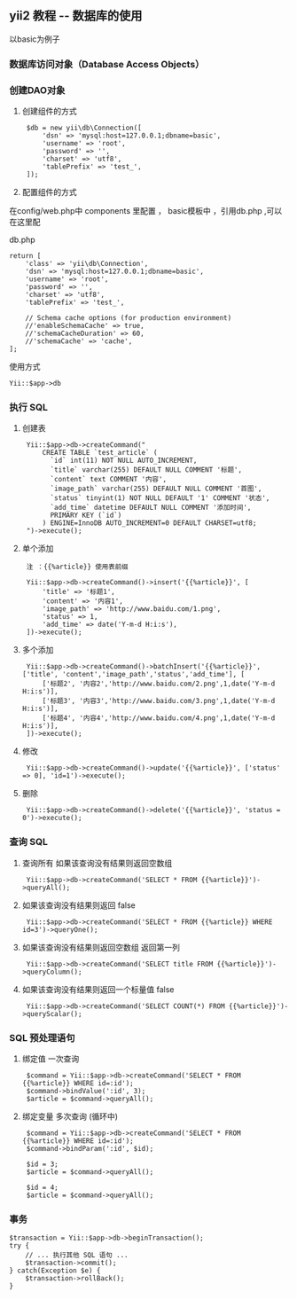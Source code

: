 ## yii2 教程 -- 数据库的使用

以basic为例子

### 数据库访问对象（Database Access Objects）

### 创建DAO对象

1. 创建组件的方式

        $db = new yii\db\Connection([
            'dsn' => 'mysql:host=127.0.0.1;dbname=basic',
            'username' => 'root',
            'password' => '',
            'charset' => 'utf8',
            'tablePrefix' => 'test_',
        ]);

2. 配置组件的方式

在config/web.php中 components 里配置 ， basic模板中 ，引用db.php ,可以在这里配

db.php 

	return [
	    'class' => 'yii\db\Connection',
	    'dsn' => 'mysql:host=127.0.0.1;dbname=basic',
	    'username' => 'root',
	    'password' => '',
	    'charset' => 'utf8',
	    'tablePrefix' => 'test_',

	    // Schema cache options (for production environment)
	    //'enableSchemaCache' => true,
	    //'schemaCacheDuration' => 60,
	    //'schemaCache' => 'cache',
	];

使用方式

	Yii::$app->db

### 执行 SQL 

1. 创建表
	
		Yii::$app->db->createCommand("
		    CREATE TABLE `test_article` (
		      `id` int(11) NOT NULL AUTO_INCREMENT,
		      `title` varchar(255) DEFAULT NULL COMMENT '标题',
		      `content` text COMMENT '内容',
		      `image_path` varchar(255) DEFAULT NULL COMMENT '首图',
		      `status` tinyint(1) NOT NULL DEFAULT '1' COMMENT '状态',
		      `add_time` datetime DEFAULT NULL COMMENT '添加时间',
		      PRIMARY KEY (`id`)
		    ) ENGINE=InnoDB AUTO_INCREMENT=0 DEFAULT CHARSET=utf8;
		")->execute();

2. 单个添加 
		
		注 ：{{%article}} 使用表前缀

		Yii::$app->db->createCommand()->insert('{{%article}}', [
		    'title' => '标题1',
		    'content' => '内容1',
		    'image_path' => 'http://www.baidu.com/1.png',
		    'status' => 1,
		    'add_time' => date('Y-m-d H:i:s'),
		])->execute();

3. 多个添加

		Yii::$app->db->createCommand()->batchInsert('{{%article}}', ['title', 'content','image_path','status','add_time'], [
		    ['标题2', '内容2','http://www.baidu.com/2.png',1,date('Y-m-d H:i:s')],
		    ['标题3', '内容3','http://www.baidu.com/3.png',1,date('Y-m-d H:i:s')],
		    ['标题4', '内容4','http://www.baidu.com/4.png',1,date('Y-m-d H:i:s')],
		])->execute();

4. 修改

		Yii::$app->db->createCommand()->update('{{%article}}', ['status' => 0], 'id=1')->execute();

5. 删除
	
		Yii::$app->db->createCommand()->delete('{{%article}}', 'status = 0')->execute();


### 查询 SQL 

1. 查询所有  如果该查询没有结果则返回空数组

		Yii::$app->db->createCommand('SELECT * FROM {{%article}}')->queryAll();

2. 如果该查询没有结果则返回 false

		Yii::$app->db->createCommand('SELECT * FROM {{%article}} WHERE id=3')->queryOne();

3. 如果该查询没有结果则返回空数组 返回第一列

		Yii::$app->db->createCommand('SELECT title FROM {{%article}}')->queryColumn();

4. 如果该查询没有结果则返回一个标量值 false

		Yii::$app->db->createCommand('SELECT COUNT(*) FROM {{%article}}')->queryScalar();


### SQL 预处理语句

1. 绑定值 一次查询

	    $command = Yii::$app->db->createCommand('SELECT * FROM {{%article}} WHERE id=:id');
	    $command->bindValue(':id', 3);
	    $article = $command->queryAll();

2. 绑定变量 多次查询 (循环中)

		$command = Yii::$app->db->createCommand('SELECT * FROM {{%article}} WHERE id=:id');
		$command->bindParam(':id', $id);

		$id = 3;
		$article = $command->queryAll();

		$id = 4;
		$article = $command->queryAll();


### 事务

	$transaction = Yii::$app->db->beginTransaction();
	try {
	    // ... 执行其他 SQL 语句 ...
	    $transaction->commit();
	} catch(Exception $e) {
	    $transaction->rollBack();
	}




